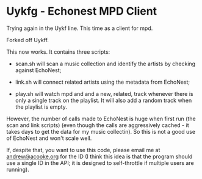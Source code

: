 
Uykfg - Echonest MPD Client
===========================

Trying again in the Uykf line.  This time as a client for mpd.

Forked off Uykff.

This now works.  It contains three scripts:

* scan.sh will scan a music collection and identify the artists by checking
  against EchoNest;

* link.sh will connect related artists using the metadata from EchoNest;

* play.sh will watch mpd and and a new, related, track whenever there is
  only a single track on the playlist.  It will also add a random track when
  the playlist is empty.

However, the number of calls made to EchoNest is huge when first run (the
scan and link scripts) (even though the calls are aggressively cached - it
takes days to get the data for my music collectin).  So this is not a good
use of EchoNest and won't scale well.

If, despite that, you want to use this code, please email me at
andrew@acooke.org for the ID (I think this idea is that the program should
use a single ID in the API; it is designed to self-throttle if multiple
users are running).

